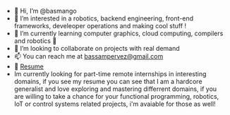 - 👋 Hi, I’m @basmango
- 👀 I’m interested in a robotics, backend engineering, front-end frameworks, develeoper operations and making cool stuff !
- 🌱 I’m currently learning computer graphics, cloud computing, compilers and robotics 🤖
- 💞️ I’m looking to collaborate on projects with real demand
- 📫 You can reach me at bassampervez@gmail.com
- 📄 [Resume](https://drive.google.com/file/d/1BpIQRcGfcb4ALVl9gRu5PU9RbIa_yC7g/view?usp=share_link)
- Im currently looking for part-time remote internships in interesting domains, if you see my resume you can see that I am a hardcore generalist and love exploring and mastering differrent domains, if you are willing to take a chance for your functional programming, robotics, IoT or control systems related projects, i'm avaiable for those as well! 
<!---
basmango/basmango is a ✨ special ✨ repository because its `README.md` (this file) appears on your GitHub profile.
You can click the Preview link to take a look at your changes.
--->

